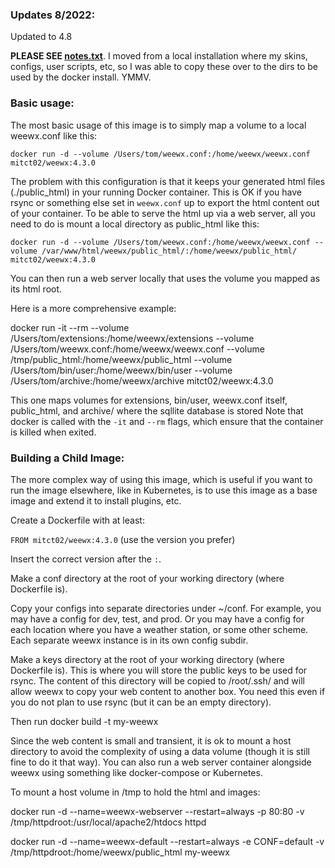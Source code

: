 ### Updates 8/2022:
Updated to 4.8

<b>PLEASE SEE [notes.txt](notes.txt)</b>. I moved from a local installation where my skins, configs,
user scripts, etc, so I was able to copy these over to the dirs to be used by
the docker install. YMMV.

### Basic usage:

The most basic usage of this image is to simply map a volume to a local weewx.conf like this:

`docker run -d --volume /Users/tom/weewx.conf:/home/weewx/weewx.conf mitct02/weewx:4.3.0`

The problem with this configuration is that it keeps your generated html files (./public_html) in your running Docker container.
This is OK if you have rsync or something else set in `weewx.conf` up to export the html content out of your container.
To be able to serve the html up via a web server, all you need to do is mount a local directory as public_html like this:

``docker run -d --volume /Users/tom/weewx.conf:/home/weewx/weewx.conf --volume /var/www/html/weewx/public_html/:/home/weewx/public_html/ mitct02/weewx:4.3.0``

You can then run a web server locally that uses the volume you mapped as its html root.

Here is a more comprehensive example:

docker run -it --rm --volume /Users/tom/extensions:/home/weewx/extensions --volume /Users/tom/weewx.conf:/home/weewx/weewx.conf --volume /tmp/public_html:/home/weewx/public_html --volume /Users/tom/bin/user:/home/weewx/bin/user --volume /Users/tom/archive:/home/weewx/archive mitct02/weewx:4.3.0

This one maps volumes for extensions, bin/user, weewx.conf itself, public_html, and archive/ where the sqllite database is stored
Note that docker is called with the `-it` and `--rm` flags, which ensure that the container is killed when exited.

### Building a Child Image:

The more complex way of using this image, which is useful if you want to run the image
 elsewhere, like in Kubernetes, is to use this image as a base image and extend it to install plugins, etc.

Create a Dockerfile with at least:

`FROM mitct02/weewx:4.3.0` (use the version you prefer)

Insert the correct version after the `:`.

Make a conf directory at the root of your working directory (where Dockerfile is).

Copy your configs into separate directories under ~/conf. For example, you may
have a config for dev, test, and prod. Or you may have a config for each location
where you have a weather station, or some other scheme. Each separate weewx instance is in its own config subdir.

Make a keys directory at the root of your working directory (where Dockerfile is). This is where you will store the public keys to be used for rsync. The content of this directory will be copied to /root/.ssh/ and will allow weewx to copy your web content to another box. You need this even if you do not plan to use rsync (but it can be an empty directory).

Then run docker build -t my-weewx

Since the web content is small and transient, it is ok
  to mount a host directory to avoid the complexity of using a data
  volume (though it is still fine to do it that way). You can also run a web server
  container alongside weewx using something like docker-compose or Kubernetes.

To mount a host volume in /tmp to hold the html and images:

docker run -d --name=weewx-webserver --restart=always -p 80:80 -v
/tmp/httpdroot:/usr/local/apache2/htdocs httpd

docker run -d --name=weewx-default --restart=always -e CONF=default -v /tmp/httpdroot:/home/weewx/public_html my-weewx
